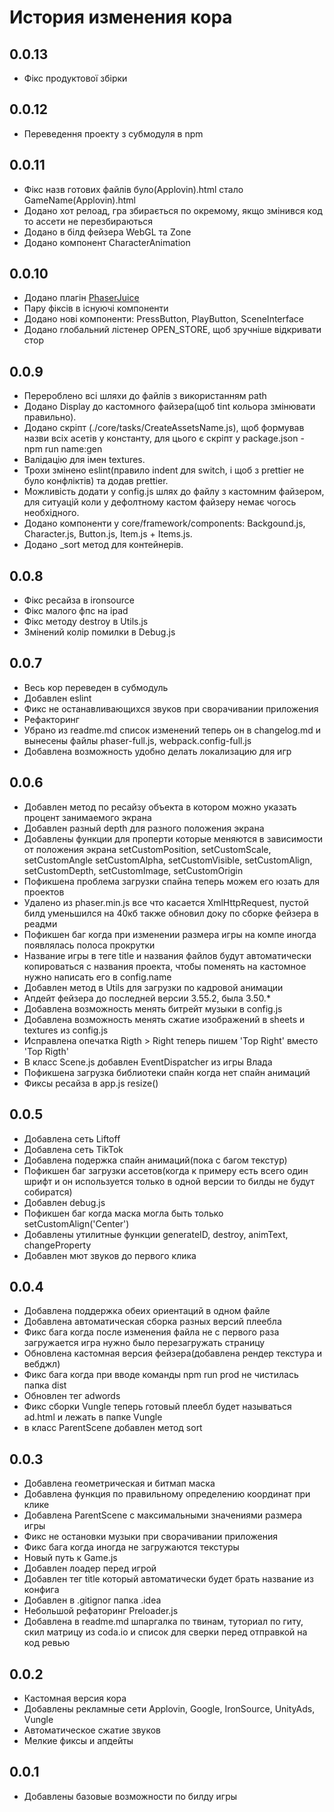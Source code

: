 # История изменения кора

## 0.0.13
- Фікс продуктової збірки

## 0.0.12
- Переведення проекту з субмодуля в npm

## 0.0.11
- Фікс назв готових файлів було(Applovin).html стало GameName(Applovin).html
- Додано хот релоад, гра збирається по окремому, якщо змінився код то ассети не перезбираються
- Додано в білд фейзера WebGL та Zone
- Додано компонент CharacterAnimation

## 0.0.10
- Додано плагін [PhaserJuice](https://github.com/RetroVX/phaser3-juice-plugin)
- Пару фіксів в існуючі компоненти
- Додано нові компоненти: PressButton, PlayButton, SceneInterface
- Додано глобальний лістенер OPEN_STORE, щоб зручніше відкривати стор

## 0.0.9
- Перероблено всі шляхи до файлів з використанням path
- Додано Display до кастомного файзера(щоб tint кольора змінювати правильно).
- Додано скріпт (./core/tasks/CreateAssetsName.js), щоб формував назви всіх асетів у константу, для цього є скріпт у package.json - npm run name:gen
- Валідацію для імен textures.
- Трохи змінено eslint(правило indent для switch, і щоб з prettier не було конфліктів) та додав prettier.
- Можливість додати у config.js шлях до файлу з кастомним файзером, для ситуацій коли у дефолтному кастом файзеру немає чогось необхідного.
- Додано компоненти у core/framework/components: Backgound.js, Character.js, Button.js, Item.js + Items.js.
- Додано _sort метод для контейнерів.
## 0.0.8
- Фікс ресайза в ironsource
- Фікс малого фпс на ipad
- Фікс методу destroy в Utils.js
- Змінений колір помилки в Debug.js 
## 0.0.7
- Весь кор переведен в субмодуль
- Добавлен eslint
- Фикс не останавливающихся звуков при сворачивании приложения
- Рефакторинг
- Убрано из readme.md список изменений теперь он в changelog.md и вынесены файлы phaser-full.js, webpack.config-full.js
- Добавлена возможность удобно делать локализацию для игр
## 0.0.6
- Добавлен метод по ресайзу объекта в котором можно указать процент занимаемого экрана
- Добавлен разный depth для разного положения экрана
- Добавлены функции для проперти которые меняются в зависимости от положения экрана setCustomPosition, setCustomScale, setCustomAngle  setCustomAlpha, setCustomVisible, setCustomAlign, setCustomDepth, setCustomImage, setCustomOrigin
- Пофикшена проблема загрузки спайна теперь можем его юзать для проектов
- Удалено из phaser.min.js все что касается XmlHttpRequest, пустой билд уменьшился на 40кб также обновил доку по сборке фейзера в реадми
- Пофикшен баг когда при изменении размера игры на компе иногда появлялась полоса прокрутки
- Название игры в теге title и названия файлов будут автоматически копироваться с названия проекта, чтобы поменять на кастомное нужно написать его в config.name
- Добавлен метод в Utils для загрузки по кадровой анимации
- Апдейт фейзера до последней версии 3.55.2, была 3.50.*
- Добавлена возможность менять битрейт музыки в config.js
- Добавлена возможность менять сжатие изображений в sheets и textures из config.js
- Исправлена опечатка Rigth > Right теперь пишем 'Top Right' вместо 'Top Rigth'
- В класс Scene.js добавлен EventDispatcher из игры Влада
- Пофикшена загрузка библиотеки спайн когда нет спайн анимаций
- Фиксы ресайза в app.js resize()

## 0.0.5
- Добавлена сеть Liftoff
- Добавлена сеть TikTok
- Добавлена подержка спайн анимаций(пока с багом текстур)
- Пофикшен баг загрузки ассетов(когда к примеру есть всего один шрифт и он используется только в одной версии то билды не будут собиратся)
- Добавлен debug.js
- Пофикшен баг когда маска могла быть только setCustomAlign('Center')
- Добавлены утилитные функции generateID, destroy, animText, changeProperty
- Добавлен мют звуков до первого клика

## 0.0.4
- Добавлена поддержка обеих ориентаций в одном файле
- Добавлена автоматическая сборка разных версий плеебла
- Фикс бага когда после изменения файла не с первого раза загружается игра нужно было перезагружать страницу
- Обновлена кастомная версия фейзера(добавлена рендер текстура и вебджл)
- Фикс бага когда при вводе команды npm run prod не чистилась папка dist
- Обновлен тег adwords
- Фикс сборки Vungle теперь готовый плеебл будет называться ad.html и лежать в папке Vungle
- в класс ParentScene добавлен метод sort

## 0.0.3
- Добавлена геометрическая и битмап маска
- Добавлена функция по правильному определению координат при клике
- Добавлена ParentScene с максимальными значениями размера игры
- Фикс не остановки музыки при сворачивании приложения
- Фикс бага когда иногда не загружаются текстуры
- Новый путь к Game.js
- Добавлен лоадер перед игрой
- Добавлен тег title который автоматически будет брать название из конфига
- Добавлен в .gitignor папка .idea
- Небольшой рефаторинг Preloader.js
- Добавлена в readme.md шпаргалка по твинам, туториал по гиту, скил матрицу из coda.io и список для сверки перед отправкой на код ревью

## 0.0.2
- Кастомная версия кора
- Добавлены рекламные сети Applovin, Google, IronSource, UnityAds, Vungle
- Автоматическое сжатие звуков
- Мелкие фиксы и апдейты

## 0.0.1
- Добавлены базовые возможности по билду игры